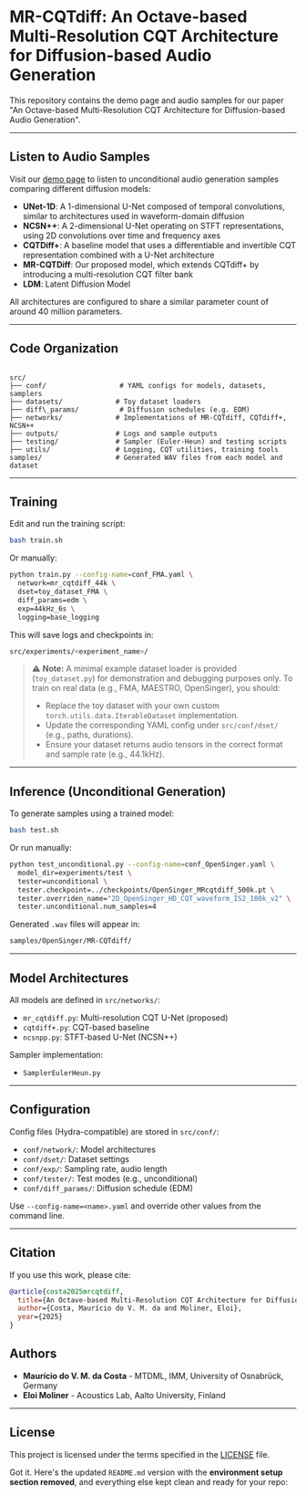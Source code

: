# MR-CQTdiff: An Octave-based Multi-Resolution CQT Architecture for Diffusion-based Audio Generation

This repository contains the demo page and audio samples for our paper "An Octave-based Multi-Resolution CQT Architecture for Diffusion-based Audio Generation".

---

## Listen to Audio Samples

Visit our [demo page](https://eloimoliner.github.io/MR-CQTdiff/) to listen to unconditional audio generation samples comparing different diffusion models:

- **UNet-1D**: A 1-dimensional U-Net composed of temporal convolutions, similar to architectures used in waveform-domain diffusion
- **NCSN++**: A 2-dimensional U-Net operating on STFT representations, using 2D convolutions over time and frequency axes
- **CQTDiff+**: A baseline model that uses a differentiable and invertible CQT representation combined with a U-Net architecture
- **MR-CQTDiff**: Our proposed model, which extends CQTdiff+ by introducing a multi-resolution CQT filter bank
- **LDM**: Latent Diffusion Model

All architectures are configured to share a similar parameter count of around 40 million parameters.

---

## Code Organization

```

src/
├── conf/                  # YAML configs for models, datasets, samplers
├── datasets/             # Toy dataset loaders
├── diff\_params/          # Diffusion schedules (e.g. EDM)
├── networks/             # Implementations of MR-CQTdiff, CQTdiff+, NCSN++
├── outputs/              # Logs and sample outputs
├── testing/              # Sampler (Euler-Heun) and testing scripts
├── utils/                # Logging, CQT utilities, training tools
samples/                  # Generated WAV files from each model and dataset

````

---

## Training

Edit and run the training script:

```bash
bash train.sh
````

Or manually:

```bash
python train.py --config-name=conf_FMA.yaml \
  network=mr_cqtdiff_44k \
  dset=toy_dataset_FMA \
  diff_params=edm \
  exp=44kHz_6s \
  logging=base_logging
```

This will save logs and checkpoints in:

```bash
src/experiments/<experiment_name>/
```

> ⚠️ **Note:**
> A minimal example dataset loader is provided (`toy_dataset.py`) for demonstration and debugging purposes only.
> To train on real data (e.g., FMA, MAESTRO, OpenSinger), you should:
>
> * Replace the toy dataset with your own custom `torch.utils.data.IterableDataset` implementation.
> * Update the corresponding YAML config under `src/conf/dset/` (e.g., paths, durations).
> * Ensure your dataset returns audio tensors in the correct format and sample rate (e.g., 44.1kHz).


---

##  Inference (Unconditional Generation)

To generate samples using a trained model:

```bash
bash test.sh
```

Or run manually:

```bash
python test_unconditional.py --config-name=conf_OpenSinger.yaml \
  model_dir=experiments/test \
  tester=unconditional \
  tester.checkpoint=../checkpoints/OpenSinger_MRcqtdiff_500k.pt \
  tester.overriden_name="2D_OpenSinger_HD_CQT_waveform_IS2_100k_v2" \
  tester.unconditional.num_samples=4
```

Generated `.wav` files will appear in:

```bash
samples/OpenSinger/MR-CQTdiff/
```

---

##  Model Architectures

All models are defined in `src/networks/`:

* `mr_cqtdiff.py`: Multi-resolution CQT U-Net (proposed)
* `cqtdiff+.py`: CQT-based baseline
* `ncsnpp.py`: STFT-based U-Net (NCSN++)

Sampler implementation:

* `SamplerEulerHeun.py`

---

##  Configuration

Config files (Hydra-compatible) are stored in `src/conf/`:

* `conf/network/`: Model architectures
* `conf/dset/`: Dataset settings
* `conf/exp/`: Sampling rate, audio length
* `conf/tester/`: Test modes (e.g., unconditional)
* `conf/diff_params/`: Diffusion schedule (EDM)

Use `--config-name=<name>.yaml` and override other values from the command line.

---

## Citation

If you use this work, please cite:

```bibtex
@article{costa2025mrcqtdiff,
  title={An Octave-based Multi-Resolution CQT Architecture for Diffusion-based Audio Generation},
  author={Costa, Maurício do V. M. da and Moliner, Eloi},
  year={2025}
}
```

## Authors

- **Maurício do V. M. da Costa** - MTDML, IMM, University of Osnabrück, Germany
- **Eloi Moliner** - Acoustics Lab, Aalto University, Finland

---

## License

This project is licensed under the terms specified in the [LICENSE](LICENSE) file.

Got it. Here's the updated `README.md` version with the **environment setup section removed**, and everything else kept clean and ready for your repo:

